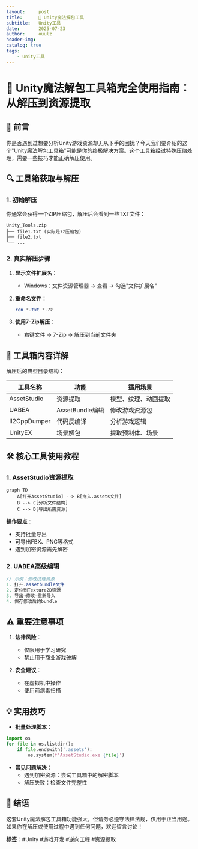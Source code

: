 ```yaml
---
layout:     post
title:      🔮 Unity魔法解包工具
subtitle:   Unity工具
date:       2025-07-23
author:     ouulz
header-img: 
catalog: true
tags:
    - Unity工具
---
```

# 🔮 Unity魔法解包工具箱完全使用指南：从解压到资源提取

## 🎯 前言
你是否遇到过想要分析Unity游戏资源却无从下手的困扰？今天我们要介绍的这个"Unity魔法解包工具箱"可能是你的终极解决方案。这个工具箱经过特殊压缩处理，需要一些技巧才能正确解压使用。

## 🔍 工具箱获取与解压

### 1. 初始解压
你通常会获得一个ZIP压缩包，解压后会看到一些TXT文件：
```
Unity_Tools.zip
├── file1.txt (实际是7z压缩包)
├── file2.txt 
└── ...
```

### 2. 真实解压步骤
1. **显示文件扩展名**：
   - Windows：文件资源管理器 → 查看 → 勾选"文件扩展名"
   
2. **重命名文件**：
   ```powershell
   ren *.txt *.7z
   ```

3. **使用7-Zip解压**：
   - 右键文件 → 7-Zip → 解压到当前文件夹

## 🧰 工具箱内容详解
解压后的典型目录结构：

| 工具名称 | 功能 | 适用场景 |
|---------|------|---------|
| AssetStudio | 资源提取 | 模型、纹理、动画提取 |
| UABEA | AssetBundle编辑 | 修改游戏资源包 |
| Il2CppDumper | 代码反编译 | 分析游戏逻辑 |
| UnityEX | 场景解包 | 提取预制体、场景 |

## 🛠️ 核心工具使用教程

### 1. AssetStudio资源提取
```mermaid
graph TD
    A[打开AssetStudio] --> B[拖入.assets文件]
    B --> C[分析文件结构]
    C --> D[导出所需资源]
```

**操作要点**：
- 支持批量导出
- 可导出FBX、PNG等格式
- 遇到加密资源需先解密

### 2. UABEA高级编辑
```csharp
// 示例：修改纹理资源
1. 打开.assetbundle文件
2. 定位到Texture2D资源
3. 导出→修改→重新导入
4. 保存修改后的bundle
```

## ⚠️ 重要注意事项
1. **法律风险**：
   - 仅限用于学习研究
   - 禁止用于商业游戏破解

2. **安全建议**：
   - 在虚拟机中操作
   - 使用前病毒扫描

## 💡 实用技巧
- **批量处理脚本**：
```python
import os
for file in os.listdir():
    if file.endswith('.assets'):
        os.system(f'AssetStudio.exe {file}')
```

- **常见问题解决**：
  - 遇到加密资源：尝试工具箱中的解密脚本
  - 解压失败：检查文件完整性

## 📜 结语
这套Unity魔法解包工具箱功能强大，但请务必遵守法律法规，仅用于正当用途。如果你在解压或使用过程中遇到任何问题，欢迎留言讨论！

**标签**：#Unity #游戏开发 #逆向工程 #资源提取
